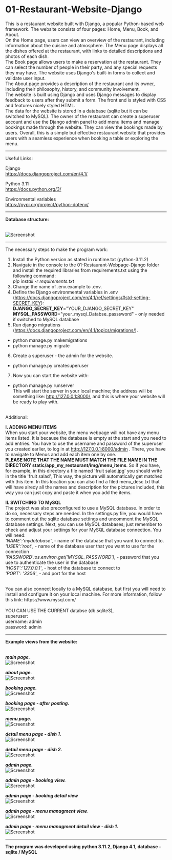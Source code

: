 # 01-Restaurant-Website-Django
This is a restaurant website built with Django, a popular Python-based web framework. The website consists of four pages: Home, Menu, Book, and About.</br>
On the Home page, users can view an overview of the restaurant, including information about the cuisine and atmosphere. The Menu page displays all the dishes offered at the restaurant, with links to detailed descriptions and photos of each dish.</br>
The Book page allows users to make a reservation at the restaurant. They can select the number of people in their party, and any special requests they may have. The website uses Django's built-in forms to collect and validate user input.</br>
The About page provides a description of the restaurant and its owner, including their philosophy, history, and community involvement.</br>
The website is built using Django and uses Django messages to display feedback to users after they submit a form. The front end is styled with CSS and features nicely styled HTML.</br>
The data for the website is stored in a database (sqlite but it can be switched to MySQL). The owner of the restaurant can create a superuser account and use the Django admin panel to add menu items and manage bookings made through the website. They can view the bookings made by users. Overall, this is a simple but effective restaurant website that provides users with a seamless experience when booking a table or exploring the menu.</br>


---

Useful Links:</br>


Django</br>
https://docs.djangoproject.com/en/4.1/</br>

Python 3.11</br>
https://docs.python.org/3/</br>

Environmental variables</br>
https://pypi.org/project/python-dotenv/</br>


---

**Database structure:**</br>
</br>

![Screenshot](docs/img/13_database_schema.png)</br>

---

The necessary steps to make the program work:</br>
1. Install the Python version as stated in runtime.txt (python-3.11.2)</br>
2. Navigate in the console to the 01-Restaurant-Webpage-Django folder and install the required libraries from requirements.txt using the following command: </br>
*pip install -r requirements.txt*</br>
3. Change the name of .env.example to .env.</br>
4. Define the Django environmental variables in .env (https://docs.djangoproject.com/en/4.1/ref/settings/#std-setting-SECRET_KEY):</br>
**DJANGO_SECRET_KEY**="YOUR_DJANGO_SECRET_KEY"
**MYSQL_PASSWORD**="your_mysql_Databse_passsword" - only needed if switched to MySQL database
5. Run django migrations (https://docs.djangoproject.com/en/4.1/topics/migrations/).<br>
- python manage.py makemigrations <br>
- python manage.py migrate<br>
6. Create a superuser - the admin for the website.<br>
- python manage.py createsuperuser<br>
7. Now you can start the website with:<br>
- python manage.py runserver<br>
This will start the server in your local machine; the address will be something like: http://127.0.0.1:8000/, and this is where your website will be ready to play with.<br>

<br>
Additional:<br>

**I. ADDING MENU ITEMS**<br>
When you start your website, the menu webpage will not have any menu items listed. It is because the database is empty at the start and you need to add entries. You have to use the username and password of the superuser you created earlier, to log in at http://127.0.0.1:8000/admin . There, you have to navigate to Menus and add each item one by one.<br>
**PLEASE NOTE THAT THE NAME MUST MATCH THE FILE NAME IN THE DIRECTORY static/app_my_restaurant/img/menu_items**.
So if you have, for example, in this directory a file named 'fruit salad.jpg' you should write in the title 'fruit salad', This way, the picture will automatically get matched with this item. In this location you can also find a filed menu_desc.txt that will have alredy all the names and description for the pictures included, this way you can just copy and paste it when you add the items.<br>


**II. SWITCHING TO MySQL**<br>
The project was also preconfigured to use a MySQL database. In order to do so, necessary steps are needed. In the settings.py file, you would have to comment out the sqlite database settings and uncomment the MySQL database settings.
Next, you can use MySQL databases; just remember to check and adjust your settings for your MySQL database connection.
You will need:<br>
*'NAME':'mydatabase'*, - name of the database that you want to connect to.<br>
*'USER':'root'*, - name of the database user that you want to use for the connection<br>
*'PASSWORD':os.environ.get('MYSQL_PASSWORD')*, - password that you use to authenticate the user in the database<br>
*'HOST':'127.0.0.1'*, - host of the database to connect to<br>
*'PORT': '3306'*, - and port for the host<br>

<br>
You can also connect locally to a MySQL database, but first you will need to install and configure it on your local machine. For more information, follow this link: https://www.mysql.com/<br>

<br>
YOU CAN USE THE CURRENT databse (db.sqlite3),<br>
superuser:<br>
username: admin<br>
password: admin<br>


---

**Example views from the website:**</br>
</br>


***main page.***</br>
![Screenshot](docs/img/01_index.png)</br>

***about page.***</br>
![Screenshot](docs/img/02_about.png)</br>

***booking page.***</br>
![Screenshot](docs/img/03_book.png)</br>

***booking page - after posting.***</br>
![Screenshot](docs/img/04_book_after_posting.png)</br>

***menu page.***</br>
![Screenshot](docs/img/05_menu.png)</br>

***detail menu page - dish 1.***</br>
![Screenshot](docs/img/06_menu_item_01.png)</br>

***detail menu page - dish 2.***</br>
![Screenshot](docs/img/07_menu_item_02.png)</br>

***admin page.***</br>
![Screenshot](docs/img/08_django_admin.png)</br>

***admin page - booking view.***</br>
![Screenshot](docs/img/09_django_admin_booking_view.png)</br>

***admin page - booking detail view***</br>
![Screenshot](docs/img/10_django_admin_booking_view_detail.png)</br>

***admin page - menu managment view.***</br>
![Screenshot](docs/img/11_django_admin_menu_managment.png)</br>

***admin page - menu managment detail view - dish 1.***</br>
![Screenshot](docs/img/12_django_admin_menu_managment_detail.png)</br>



---


**The program was developed using python 3.11.2, Django 4.1, database - sqlite / MySQL**
